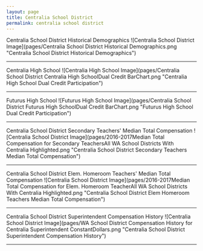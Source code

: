 ```yaml
---
layout: page
title: Centralia School District
permalink: centralia school district
---
```



Centralia School District Historical Demographics
![Centralia School District Image](pages/Centralia School District Historical Demographics.png "Centralia School District Historical Demographics")

___

Centralia High School
![Centralia High School Image](pages/Centralia School District Centralia High SchoolDual Credit BarChart.png "Centralia High School Dual Credit Participation")

___

Futurus High School
![Futurus High School Image](pages/Centralia School District Futurus High SchoolDual Credit BarChart.png "Futurus High School Dual Credit Participation")

___

Centralia School District Secondary Teachers' Median Total Compensation
![Centralia School District Image](pages/2016-2017Median Total Compensation for Secondary TeachersAll WA School Districts With Centralia Highlighted.png "Centralia School District Secondary Teachers Median Total Compensation")

___

Centralia School District Elem. Homeroom Teachers' Median Total Compensation
![Centralia School District Image](pages/2016-2017Median Total Compensation for Elem. Homeroom TeacherAll WA School Districts With Centralia Highlighted.png "Centralia School District Elem Homeroom Teachers Median Total Compensation")

___

Centralia School District Superintendent Compensation History
![Centralia School District Image](pages/WA School District Compensation History for Centralia Superintendent ConstantDollars.png "Centralia School District Superintendent Compensation History")

___

